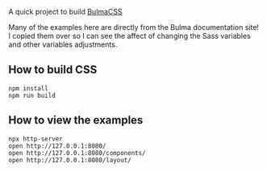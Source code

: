 A quick project to build [BulmaCSS](https://bulma.io/)

Many of the examples here are directly from the Bulma documentation site! I copied them over
so I can see the affect of changing the Sass variables and other variables adjustments.


## How to build CSS

```
npm install
npm run build
```

## How to view the examples

```
npx http-server
open http://127.0.0.1:8080/
open http://127.0.0.1:8080/components/
open http://127.0.0.1:8080/layout/
```
